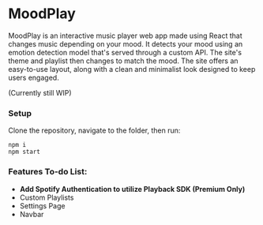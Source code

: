 # MoodPlay

MoodPlay is an interactive music player web app made using React that changes music depending on your mood. It detects your mood using an emotion detection model that's  served through a custom API. The site's theme and playlist then changes to match the mood. The site offers an easy-to-use layout, along with a clean and minimalist look designed to keep users engaged.  

(Currently still WIP)


### Setup
Clone the repository, navigate to the folder, then run:
```
npm i
npm start
```


### Features To-do List:
- **Add Spotify Authentication to utilize Playback SDK  (Premium Only)**
- Custom Playlists
- Settings Page
- Navbar